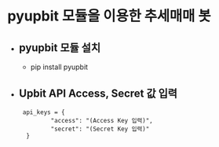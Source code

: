 
# pyupbit 모듈을 이용한 추세매매 봇

* ## pyupbit 모듈 설치
   - pip install pyupbit
    
* ## Upbit API Access, Secret 값 입력
    <pre><code> api_keys = {
           "access": "(Access Key 입력)",
           "secret": "(Secret Key 입력)"
    }</code></pre>

